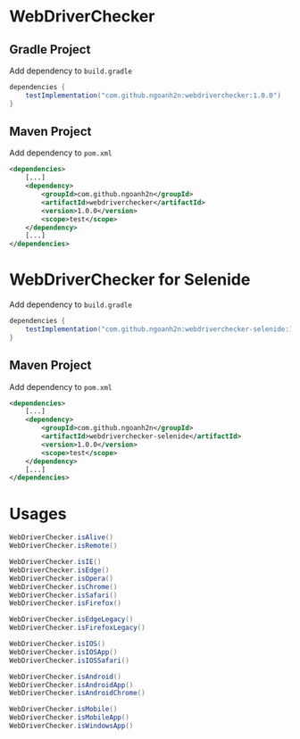 # WebDriverChecker
## Gradle Project
Add dependency to `build.gradle`
```gradle
dependencies {
    testImplementation("com.github.ngoanh2n:webdriverchecker:1.0.0")
}
```

## Maven Project
Add dependency to `pom.xml`
```xml
<dependencies>
    [...]
    <dependency>
        <groupId>com.github.ngoanh2n</groupId>
        <artifactId>webdriverchecker</artifactId>
        <version>1.0.0</version>
        <scope>test</scope>
    </dependency>
    [...]
</dependencies>
```

# WebDriverChecker for Selenide
Add dependency to `build.gradle`
```gradle
dependencies {
    testImplementation("com.github.ngoanh2n:webdriverchecker-selenide:1.0.0")
}
```

## Maven Project
Add dependency to `pom.xml`
```xml
<dependencies>
    [...]
    <dependency>
        <groupId>com.github.ngoanh2n</groupId>
        <artifactId>webdriverchecker-selenide</artifactId>
        <version>1.0.0</version>
        <scope>test</scope>
    </dependency>
    [...]
</dependencies>
```

# Usages
```java
WebDriverChecker.isAlive()
WebDriverChecker.isRemote()

WebDriverChecker.isIE()
WebDriverChecker.isEdge()
WebDriverChecker.isOpera()
WebDriverChecker.isChrome()
WebDriverChecker.isSafari()
WebDriverChecker.isFirefox()

WebDriverChecker.isEdgeLegacy()
WebDriverChecker.isFirefoxLegacy()

WebDriverChecker.isIOS()
WebDriverChecker.isIOSApp()
WebDriverChecker.isIOSSafari()

WebDriverChecker.isAndroid()
WebDriverChecker.isAndroidApp()
WebDriverChecker.isAndroidChrome()

WebDriverChecker.isMobile()
WebDriverChecker.isMobileApp()
WebDriverChecker.isWindowsApp()
```
